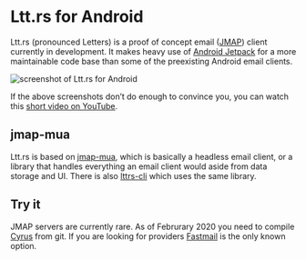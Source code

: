 # Ltt.rs for Android

Ltt.rs (pronounced Letters) is a proof of concept email ([JMAP](https://jmap.io/)) client currently
in development. It makes heavy use of [Android Jetpack](https://developer.android.com/jetpack/) for
a more maintainable code base than some of the preexisting Android email clients.

![screenshot of Ltt.rs for Android](https://gultsch.de/files/lttrs-android.png)

If the above screenshots don’t do enough to convince you, you can watch this
[short video on YouTube](https://www.youtube.com/watch?v=ArCuudFwJX4).

## jmap-mua

Ltt.rs is based on [jmap-mua](https://github.com/iNPUTmice/jmap), which is basically a headless
email client, or a library that handles everything an email client would aside from data storage
and UI. There is also [lttrs-cli](https://github.com/iNPUTmice/lttrs-cli) which uses the same
library.

## Try it

JMAP servers are currently rare. As of Februrary 2020 you need to compile 
[Cyrus](https://github.com/cyrusimap/cyrus-imapd) from git. If you are looking for providers
[Fastmail](https://www.fastmail.com/) is the only known option.
